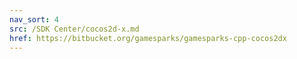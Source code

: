 ```yaml
---
nav_sort: 4
src: /SDK Center/cocos2d-x.md
href: https://bitbucket.org/gamesparks/gamesparks-cpp-cocos2dx
---
```

